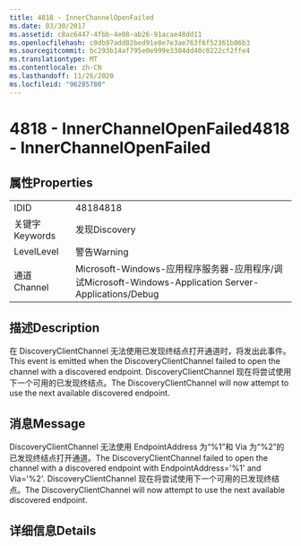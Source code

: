```yaml
---
title: 4818 - InnerChannelOpenFailed
ms.date: 03/30/2017
ms.assetid: c8ac6447-4fbb-4e08-ab26-91acae48dd11
ms.openlocfilehash: c0db97add82bed91e8e7e3ae763f6f52361b86b3
ms.sourcegitcommit: bc293b14af795e0e999e3304dd40c0222cf2ffe4
ms.translationtype: MT
ms.contentlocale: zh-CN
ms.lasthandoff: 11/26/2020
ms.locfileid: "96285780"
---
```

# <a name="4818---innerchannelopenfailed"></a><span data-ttu-id="20c5b-102">4818 - InnerChannelOpenFailed</span><span class="sxs-lookup"><span data-stu-id="20c5b-102">4818 - InnerChannelOpenFailed</span></span>

## <a name="properties"></a><span data-ttu-id="20c5b-103">属性</span><span class="sxs-lookup"><span data-stu-id="20c5b-103">Properties</span></span>  
  
|||  
|-|-|  
|<span data-ttu-id="20c5b-104">ID</span><span class="sxs-lookup"><span data-stu-id="20c5b-104">ID</span></span>|<span data-ttu-id="20c5b-105">4818</span><span class="sxs-lookup"><span data-stu-id="20c5b-105">4818</span></span>|  
|<span data-ttu-id="20c5b-106">关键字</span><span class="sxs-lookup"><span data-stu-id="20c5b-106">Keywords</span></span>|<span data-ttu-id="20c5b-107">发现</span><span class="sxs-lookup"><span data-stu-id="20c5b-107">Discovery</span></span>|  
|<span data-ttu-id="20c5b-108">Level</span><span class="sxs-lookup"><span data-stu-id="20c5b-108">Level</span></span>|<span data-ttu-id="20c5b-109">警告</span><span class="sxs-lookup"><span data-stu-id="20c5b-109">Warning</span></span>|  
|<span data-ttu-id="20c5b-110">通道</span><span class="sxs-lookup"><span data-stu-id="20c5b-110">Channel</span></span>|<span data-ttu-id="20c5b-111">Microsoft-Windows-应用程序服务器-应用程序/调试</span><span class="sxs-lookup"><span data-stu-id="20c5b-111">Microsoft-Windows-Application Server-Applications/Debug</span></span>|  
  
## <a name="description"></a><span data-ttu-id="20c5b-112">描述</span><span class="sxs-lookup"><span data-stu-id="20c5b-112">Description</span></span>  

 <span data-ttu-id="20c5b-113">在 DiscoveryClientChannel 无法使用已发现终结点打开通道时，将发出此事件。</span><span class="sxs-lookup"><span data-stu-id="20c5b-113">This event is emitted when the DiscoveryClientChannel failed to open the channel with a discovered endpoint.</span></span> <span data-ttu-id="20c5b-114">DiscoveryClientChannel 现在将尝试使用下一个可用的已发现终结点。</span><span class="sxs-lookup"><span data-stu-id="20c5b-114">The DiscoveryClientChannel will now attempt to use the next available discovered endpoint.</span></span>  
  
## <a name="message"></a><span data-ttu-id="20c5b-115">消息</span><span class="sxs-lookup"><span data-stu-id="20c5b-115">Message</span></span>  

 <span data-ttu-id="20c5b-116">DiscoveryClientChannel 无法使用 EndpointAddress 为“%1”和 Via 为“%2”的已发现终结点打开通道。</span><span class="sxs-lookup"><span data-stu-id="20c5b-116">The DiscoveryClientChannel failed to open the channel with a discovered endpoint with EndpointAddress='%1' and Via='%2'.</span></span> <span data-ttu-id="20c5b-117">DiscoveryClientChannel 现在将尝试使用下一个可用的已发现终结点。</span><span class="sxs-lookup"><span data-stu-id="20c5b-117">The DiscoveryClientChannel will now attempt to use the next available discovered endpoint.</span></span>  
  
## <a name="details"></a><span data-ttu-id="20c5b-118">详细信息</span><span class="sxs-lookup"><span data-stu-id="20c5b-118">Details</span></span>
